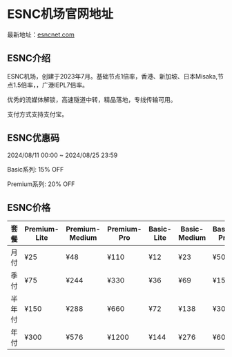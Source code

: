 # ESNC机场官网地址

最新地址：[esncnet.com](https://esnc.club/zh/#/auth/signup;referral=II0iKCJk)

## ESNC介绍

ESNC机场，创建于2023年7月。基础节点1倍率，香港、新加坡、日本Misaka,节点1.5倍率，，广港IEPL7倍率。

优秀的流媒体解锁，高速隧道中转，精品落地，专线传输可用。

支付方式支持支付宝。

## ESNC优惠码

2024/08/11 00:00 ~ 2024/08/25 23:59

Basic系列: 15% OFF

Premium系列: 20% OFF

## ESNC价格

|套餐|Premium-Lite|Premium-Medium|Premium-Pro|Basic-Lite|Basic-Medium|Basic-Pro|
|----|----|----|----|----|----|----|
|月付|¥25|¥48|¥110|¥12|¥23|¥50|
|季付|¥75|¥244|¥330|¥36|¥69|¥150|
|半年付|¥150|¥288|¥660|¥72|¥138|¥300|
|年付|¥300|¥576|¥1200|¥144|¥276|¥600|
